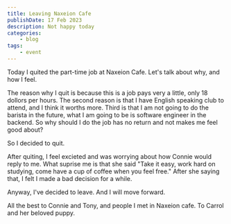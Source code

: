 ```yaml
---
title: Leaving Naxeion Cafe
publishDate: 17 Feb 2023
description: Not happy today
categories:
    - blog
tags: 
    - event
---
```


Today I quited the part-time job at Naxeion Cafe. Let's talk about why, and how I feel.

The reason why I quit is because this is a job pays very a little, only 18 dollors per hours. The second reason is that I have English speaking club to attend, and I think it worths more. Third is that I am not going to do the barista in the future, what I am going to be is software engineer in the backend. So why should I do the job has no return and not makes me feel good about?

So I decided to quit.

After quiting, I feel excieted and was worrying about how Connie would reply to me. What suprise me is that she said "Take it easy, work hard on studying, come have a cup of coffee when you feel free." After she saying that, I felt I made a bad decision for a while.

Anyway, I've decided to leave. And I will move forward.

All the best to Connie and Tony, and people I met in Naxeion cafe. To Carrol and her beloved puppy.

